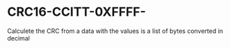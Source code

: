 # CRC16-CCITT-0XFFFF-
Calculete the CRC from a data with the values is a list of bytes converted in decimal

